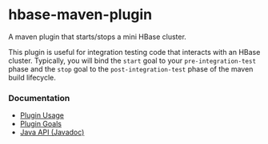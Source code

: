 hbase-maven-plugin
==================

A maven plugin that starts/stops a mini HBase cluster.

This plugin is useful for integration testing code that interacts with
an HBase cluster.  Typically, you will bind the `start` goal to your
`pre-integration-test` phase and the `stop` goal to the
`post-integration-test` phase of the maven build lifecycle.


### Documentation

* [Plugin Usage](http://wibidata.github.com/hbase-maven-plugin/1.0.6-cdh4/usage.html)
* [Plugin Goals](http://wibidata.github.com/hbase-maven-plugin/1.0.6-cdh4/plugin-info.html)
* [Java API (Javadoc)](http://wibidata.github.com/hbase-maven-plugin/1.0.6-cdh4/apidocs/)
